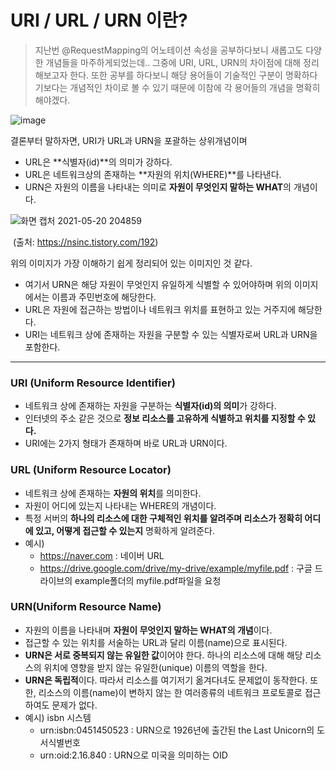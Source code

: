 # URI / URL / URN 이란?

> 지난번 @RequestMapping의 어노테이션 속성을 공부하다보니 새롭고도 다양한 개념들을 마주하게되었는데.. 그중에 URI, URL, URN의 차이점에 대해 정리해보고자 한다. 또한 공부를 하다보니 해당 용어들이 기술적인 구분이 명확하다기보다는 개념적인 차이로 볼 수 있기 때문에 이참에 각 용어들의 개념을 명확히 해야겠다.

![image](https://user-images.githubusercontent.com/69712761/118974019-48652100-b9ad-11eb-9f58-ee15636c27ac.png)



결론부터 말하자면, URI가 URL과 URN을 포괄하는 상위개념이며 

* URL은 **식별자(id)**의 의미가 강하다. 
* URL은 네트워크상의 존재하는 **자원의 위치(WHERE)**를 나타낸다.
* URN은 자원의 이름을 나타내는 의미로 **자원이 무엇인지 말하는 WHAT**의 개념이다.

![화면 캡처 2021-05-20 204859](https://user-images.githubusercontent.com/69712761/118973651-da205e80-b9ac-11eb-84c4-a61c73423091.png)

​										 						(출처: https://nsinc.tistory.com/192)

위의 이미지가 가장 이해하기 쉽게 정리되어 있는 이미지인 것 같다.

* 여기서 URN은 해당 자원이 무엇인지 유일하게 식별할 수 있어야하며 위의 이미지에서는 이름과 주민번호에 해당한다.
* URL은 자원에 접근하는 방법이나 네트워크 위치를 표현하고 있는 거주지에 해당한다. 
* URI는 네트워크 상에 존재하는 자원을 구분할 수 있는 식별자로써 URL과 URN을 포함한다.



---



<h3>URI (Uniform Resource Identifier)</h3>

* 네트워크 상에 존재하는 자원을 구분하는 **식별자(id)의 의미**가 강하다.
* 인터넷의 주소 같은 것으로 **정보 리소스를 고유하게 식별하고 위치를 지정할 수 있다.**
* URI에는 2가지 형태가 존재하며 바로 URL과 URN이다.



<h3>URL (Uniform Resource Locator)</h3>

* 네트워크 상에 존재하는 **자원의 위치**를 의미한다.
* 자원이 어디에 있는지 나타내는 WHERE의 개념이다.
* 특정 서버의 **하나의 리소스에 대한 구체적인 위치를 알려주며 리소스가 정확히 어디에 있고, 어떻게 접근할 수 있는지** 명확하게 알려준다.
* 예시)
  * https://naver.com : 네이버 URL
  * https://drive.google.com/drive/my-drive/example/myfile.pdf : 구글 드라이브의 example폴더의 myfile.pdf파일을 요청



<h3>URN(Uniform Resource Name)</h3>

* 자원의 이름을 나타내며 **자원이 무엇인지 말하는 WHAT의 개념**이다.
* 접근할 수 있는 위치를 서술하는 URL과 달리 이름(name)으로 표시된다.
* **URN은 서로 중복되지 않는 유일한 값**이어야 한다. 하나의 리소스에 대해 해당 리소스의 위치에 영향을 받지 않는 유일한(unique) 이름의 역할을 한다.
* **URN은 독립적**이다. 따라서 리소스를 여기저기 옮겨다녀도 문제없이 동작한다. 또한, 리소스의 이름(name)이 변하지 않는 한 여러종류의 네트워크 프로토콜로 접근하여도 문제가 없다.
* 예시) isbn 시스템 
  * urn:isbn:0451450523 : URN으로 1926년에 출간된 the Last Unicorn의 도서식별번호
  * urn:oid:2.16.840 : URN으로 미국을 의미하는 OID























